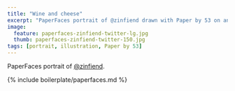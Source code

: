 ```yaml
---
title: "Wine and cheese"
excerpt: "PaperFaces portrait of @zinfiend drawn with Paper by 53 on an iPad."
image: 
  feature: paperfaces-zinfiend-twitter-lg.jpg
  thumb: paperfaces-zinfiend-twitter-150.jpg
tags: [portrait, illustration, Paper by 53]
---
```


PaperFaces portrait of [@zinfiend](http://twitter.com/zinfiend).

{% include boilerplate/paperfaces.md %}